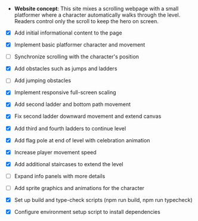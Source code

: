 - **Website concept**: This site mixes a scrolling webpage with a small platformer where a character automatically walks through the level. Readers control only the scroll to keep the hero on screen.
- [x] Add initial informational content to the page
- [x] Implement basic platformer character and movement
- [ ] Synchronize scrolling with the character's position
- [x] Add obstacles such as jumps and ladders
- [ ] Add jumping obstacles
- [x] Implement responsive full-screen scaling
- [x] Add second ladder and bottom path movement
- [x] Fix second ladder downward movement and extend canvas
- [x] Add third and fourth ladders to continue level
- [x] Add flag pole at end of level with celebration animation
- [x] Increase player movement speed
- [x] Add additional staircases to extend the level
- [ ] Expand info panels with more details
- [ ] Add sprite graphics and animations for the character
- [x] Set up build and type-check scripts (npm run build, npm run typecheck)

- [x] Configure environment setup script to install dependencies
